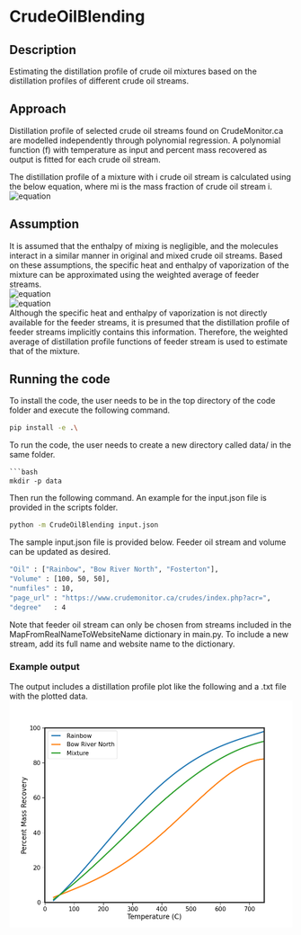 # CrudeOilBlending

## Description
Estimating the distillation profile of crude oil mixtures based on the distillation profiles of different crude oil streams. 

## Approach
Distillation profile of selected crude oil streams found on CrudeMonitor.ca are modelled independently through polynomial regression. A polynomial function (f) with temperature as input and percent mass recovered as output is fitted for each crude oil stream. 

The distillation profile of a mixture with i crude oil stream is calculated using the below equation, where mi is the mass fraction of crude oil stream i. <br />
![equation](https://latex.codecogs.com/svg.image?\bg{white}\textit{f}_{mix}&space;=&space;\sum&space;\textit{m}_{i}\textit{f}_{i})

## Assumption
It is assumed that the enthalpy of mixing is negligible, and the molecules interact in a similar manner in original and mixed crude oil streams. Based on these assumptions, the specific heat and enthalpy of vaporization of the mixture can be approximated using the weighted average of feeder streams. <br />
![equation](https://latex.codecogs.com/svg.image?\bg{white}\textit{C}_{p,&space;mix}&space;=&space;\textit{m}_{i}\textit{C}_{p,&space;i}) <br />
![equation](https://latex.codecogs.com/svg.image?\bg{white}\Delta&space;\textsl{H}_{vap,&space;mix}&space;=\sum&space;&space;\textit{m}_{i}\Delta&space;\textsl{H}_{vap,&space;i}) <br />
Although the specific heat and enthalpy of vaporization is not directly available for the feeder streams, it is presumed that the distillation profile of feeder streams implicitly contains this information. Therefore, the weighted average of distillation profile functions of feeder stream is used to estimate that of the mixture. 

## Running the code 
To install the code, the user needs to be in the top directory of the code folder and execute the following command. 
```bash
pip install -e .\
```
To run the code, the user needs to create a new directory called data/ in the same folder. 
```
```bash
mkdir -p data
```
Then run the following command. An example for the input.json file is provided in the scripts folder. 
```bash
python -m CrudeOilBlending input.json
```
The sample input.json file is provided below. Feeder oil stream and volume can be updated as desired. 
```bash
"Oil" : ["Rainbow", "Bow River North", "Fosterton"],
"Volume" : [100, 50, 50],
"numfiles" : 10,
"page_url" : "https://www.crudemonitor.ca/crudes/index.php?acr=",
"degree"   : 4
```
Note that feeder oil stream can only be chosen from streams included in the MapFromRealNameToWebsiteName dictionary in main.py. To include a new stream, add its full name and website name to the dictionary. 

### Example output
The output includes a distillation profile plot like the following and a .txt file with the plotted data. 
![mixture_profile](/scripts/Rainbow_Bow%20River%20North.png)